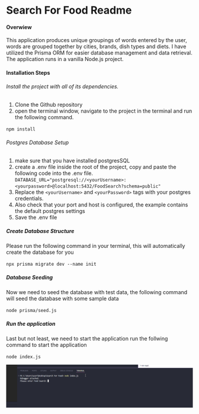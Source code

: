 # Search For Food Readme

#### Overwiew
This application produces unique groupings of words entered by the user, words are grouped together by cities, brands, dish types and diets.
I have utilized the Prisma ORM for easier database management and data retrieval. The application runs in a vanilla Node.js project.

#### Installation Steps

###### Install the project with all of its dependencies.

1. Clone the Github repository
2. open the terminal window, navigate to the project in the terminal and run the following command.

`npm install`

###### Postgres Database Setup

1. make sure that you have installed postgresSQL
2. create a .env file inside the root of the project, copy and paste the following code into the .env file.
`DATABASE_URL="postgresql://<yourUsername>:<yourpassword>@localhost:5432/FoodSearch?schema=public"`
3. Replace the `<yourUsername>` and `<yourPassword>` tags with your postgres credentials.
4. Also check that your port and host is configured, the example contains the default postgres settings
5. Save the .env file


##### Create Database Structure

Please run the following command in your terminal, this will automatically  create the database for you

`npx prisma migrate dev --name init`

##### Database Seeding

Now we need to seed the database with test data, the following command will seed the database with some sample data

`node prisma/seed.js`

##### Run the application

Last but not least, we need to start the application
run the follwing command to start the application

`node index.js`

![alt text](Site.gif)
